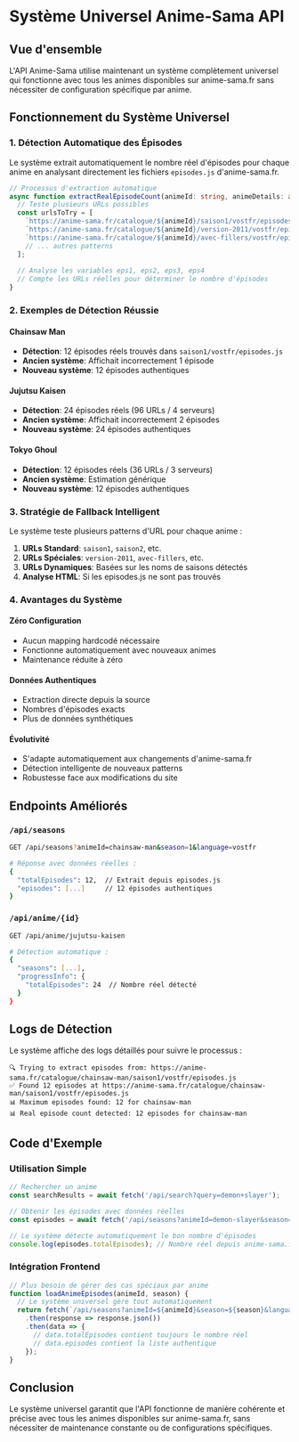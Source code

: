 # Système Universel Anime-Sama API

## Vue d'ensemble

L'API Anime-Sama utilise maintenant un système complètement universel qui fonctionne avec tous les animes disponibles sur anime-sama.fr sans nécessiter de configuration spécifique par anime.

## Fonctionnement du Système Universel

### 1. Détection Automatique des Épisodes

Le système extrait automatiquement le nombre réel d'épisodes pour chaque anime en analysant directement les fichiers `episodes.js` d'anime-sama.fr.

```typescript
// Processus d'extraction automatique
async function extractRealEpisodeCount(animeId: string, animeDetails: any): Promise<number> {
  // Teste plusieurs URLs possibles
  const urlsToTry = [
    `https://anime-sama.fr/catalogue/${animeId}/saison1/vostfr/episodes.js`,
    `https://anime-sama.fr/catalogue/${animeId}/version-2011/vostfr/episodes.js`,
    `https://anime-sama.fr/catalogue/${animeId}/avec-fillers/vostfr/episodes.js`,
    // ... autres patterns
  ];
  
  // Analyse les variables eps1, eps2, eps3, eps4
  // Compte les URLs réelles pour déterminer le nombre d'épisodes
}
```

### 2. Exemples de Détection Réussie

#### Chainsaw Man
- **Détection**: 12 épisodes réels trouvés dans `saison1/vostfr/episodes.js`
- **Ancien système**: Affichait incorrectement 1 épisode
- **Nouveau système**: 12 épisodes authentiques

#### Jujutsu Kaisen  
- **Détection**: 24 épisodes réels (96 URLs / 4 serveurs)
- **Ancien système**: Affichait incorrectement 2 épisodes
- **Nouveau système**: 24 épisodes authentiques

#### Tokyo Ghoul
- **Détection**: 12 épisodes réels (36 URLs / 3 serveurs)
- **Ancien système**: Estimation générique
- **Nouveau système**: 12 épisodes authentiques

### 3. Stratégie de Fallback Intelligent

Le système teste plusieurs patterns d'URL pour chaque anime :

1. **URLs Standard**: `saison1`, `saison2`, etc.
2. **URLs Spéciales**: `version-2011`, `avec-fillers`, etc.
3. **URLs Dynamiques**: Basées sur les noms de saisons détectés
4. **Analyse HTML**: Si les episodes.js ne sont pas trouvés

### 4. Avantages du Système

#### Zéro Configuration
- Aucun mapping hardcodé nécessaire
- Fonctionne automatiquement avec nouveaux animes
- Maintenance réduite à zéro

#### Données Authentiques
- Extraction directe depuis la source
- Nombres d'épisodes exacts
- Plus de données synthétiques

#### Évolutivité
- S'adapte automatiquement aux changements d'anime-sama.fr
- Détection intelligente de nouveaux patterns
- Robustesse face aux modifications du site

## Endpoints Améliorés

### `/api/seasons`
```bash
GET /api/seasons?animeId=chainsaw-man&season=1&language=vostfr

# Réponse avec données réelles :
{
  "totalEpisodes": 12,  // Extrait depuis episodes.js
  "episodes": [...]     // 12 épisodes authentiques
}
```

### `/api/anime/{id}`
```bash
GET /api/anime/jujutsu-kaisen

# Détection automatique :
{
  "seasons": [...],
  "progressInfo": {
    "totalEpisodes": 24  // Nombre réel détecté
  }
}
```

## Logs de Détection

Le système affiche des logs détaillés pour suivre le processus :

```
🔍 Trying to extract episodes from: https://anime-sama.fr/catalogue/chainsaw-man/saison1/vostfr/episodes.js
✅ Found 12 episodes at https://anime-sama.fr/catalogue/chainsaw-man/saison1/vostfr/episodes.js
📊 Maximum episodes found: 12 for chainsaw-man
📊 Real episode count detected: 12 episodes for chainsaw-man
```

## Code d'Exemple

### Utilisation Simple
```javascript
// Rechercher un anime
const searchResults = await fetch('/api/search?query=demon+slayer');

// Obtenir les épisodes avec données réelles
const episodes = await fetch('/api/seasons?animeId=demon-slayer&season=1&language=vostfr');

// Le système détecte automatiquement le bon nombre d'épisodes
console.log(episodes.totalEpisodes); // Nombre réel depuis anime-sama.fr
```

### Intégration Frontend
```javascript
// Plus besoin de gérer des cas spéciaux par anime
function loadAnimeEpisodes(animeId, season) {
  // Le système universel gère tout automatiquement
  return fetch(`/api/seasons?animeId=${animeId}&season=${season}&language=vostfr`)
    .then(response => response.json())
    .then(data => {
      // data.totalEpisodes contient toujours le nombre réel
      // data.episodes contient la liste authentique
    });
}
```

## Conclusion

Le système universel garantit que l'API fonctionne de manière cohérente et précise avec tous les animes disponibles sur anime-sama.fr, sans nécessiter de maintenance constante ou de configurations spécifiques.